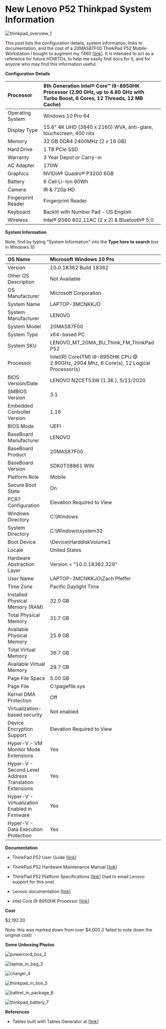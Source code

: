 # New Lenovo P52 Thinkpad System Information

![thinkpad_overview_1](thinkpad_overview_1.jpg)

This post lists the configuration details, system information, links to documentation, and the cost of a 20MAS87F00 ThinkPad P52 Mobile Workstation I bought to augment my T460 \[[link](http://www.zachpfeffer.com/single-post/2017/01/28/New-T460-System-Information)\]. It is intended to act as a reference for future HOWTOs, to help me easily find docs for it, and for anyone who may find this information useful.

**Configuration Details**

| Processor          | 8th Generation Intel® Core™ i9-8950HK Processor (2.90 GHz, up to 4.80 GHz with Turbo Boost, 6 Cores, 12 Threads, 12 MB Cache) |
| :----------------- | :----------------------------------------------------------- |
| Operating System   | Windows 10 Pro 64                                            |
| Display Type       | 15.6" 4K UHD (3840 x 2160) WVA, anti-glare, touchscreen, 400 nits |
| Memory             | 32 GB DDR4 2400MHz (2 x 16 GB)                               |
| Hard Drive         | 1 TB PCIe SSD                                                |
| Warranty           | 3 Year Depot or Carry-in                                     |
| AC Adapter         | 170W                                                         |
| Graphics           | NVIDIA® Quadro® P3200 6GB                                    |
| Battery            | 6 Cell Li-Ion 90Wh                                           |
| Camera             | IR & 720p HD                                                 |
| Fingerprint Reader | Fingerprint Reader                                           |
| Keyboard           | Backlit with Number Pad - US English                         |
| Wireless           | Intel® 9560 802.11AC (2 x 2) & Bluetooth® 5.0                |

**System Information**

Note: find by typing "System Information" into the **Type here to search** box in Windows 10

| OS Name                                               | Microsoft Windows 10 Pro                                     |
| :---------------------------------------------------- | :----------------------------------------------------------- |
| Version                                               | 10.0.18362 Build 18362                                       |
| Other OS Description                                  | Not Available                                                |
| OS Manufacturer                                       | Microsoft Corporation                                        |
| System Name                                           | LAPTOP-3MCNKKJO                                              |
| System Manufacturer                                   | LENOVO                                                       |
| System Model                                          | 20MAS87F00                                                   |
| System Type                                           | x64-based PC                                                 |
| System SKU                                            | LENOVO_MT_20MA_BU_Think_FM_ThinkPad P52                      |
| Processor                                             | Intel(R) Core(TM) i9-8950HK CPU @ 2.90GHz, 2904 Mhz, 6 Core(s), 12 Logical Processor(s) |
| BIOS Version/Date                                     | LENOVO N2CET53W (1.36 ), 5/11/2020                           |
| SMBIOS Version                                        | 3.1                                                          |
| Embedded Controller Version                           | 1.16                                                         |
| BIOS Mode                                             | UEFI                                                         |
| BaseBoard Manufacturer                                | LENOVO                                                       |
| BaseBoard Product                                     | 20MAS87F00                                                   |
| BaseBoard Version                                     | SDK0T08861 WIN                                               |
| Platform Role                                         | Mobile                                                       |
| Secure Boot State                                     | On                                                           |
| PCR7 Configuration                                    | Elevation Required to View                                   |
| Windows Directory                                     | C:\Windows                                                   |
| System Directory                                      | C:\Windows\system32                                          |
| Boot Device                                           | \Device\HarddiskVolume1                                      |
| Locale                                                | United States                                                |
| Hardware Abstraction Layer                            | Version = "10.0.18362.329"                                   |
| User Name                                             | LAPTOP-3MCNKKJO\Zach Pfeffer                                 |
| Time Zone                                             | Pacific Daylight Time                                        |
| Installed Physical Memory (RAM)                       | 32.0 GB                                                      |
| Total Physical Memory                                 | 31.7 GB                                                      |
| Available Physical Memory                             | 25.9 GB                                                      |
| Total Virtual Memory                                  | 36.7 GB                                                      |
| Available Virtual Memory                              | 29.7 GB                                                      |
| Page File Space                                       | 5.00 GB                                                      |
| Page File                                             | C:\pagefile.sys                                              |
| Kernel DMA Protection                                 | Off                                                          |
| Virtualization-based security                         | Not enabled                                                  |
| Device Encryption Support                             | Elevation Required to View                                   |
| Hyper-V - VM Monitor Mode Extensions                  | Yes                                                          |
| Hyper-V - Second Level Address Translation Extensions | Yes                                                          |
| Hyper-V - Virtualization Enabled in Firmware          | Yes                                                          |
| Hyper-V - Data Execution Protection                   | Yes                                                          |

**Documentation**

-   ThinkPad P52 User Guide \[[link](http://drive.google.com/file/d/1U_D6c23XAg5HGfSKXEptRSS8BckYEGFr/view?usp=sharing)\]
    
-   ThinkPad P52 Hardware Maintenance Manual \[[link](http://drive.google.com/file/d/1xdKgR5ywl4Pcc9cBkGfMPm1G8HlRoVBC/view?usp=sharing)\]
    
-   ThinkPad P52 Platform Specifications \[[link](http://drive.google.com/file/d/19ur6ky5mefXZA1yvwYx5stq7DjYGstup/view?usp=sharing)\] (had to email Lenovo support for this one)
    
-   Lenovo documentation \[[link](http://pcsupport.lenovo.com/us/en/products/laptops-and-netbooks/thinkpad-p-series-laptops/thinkpad-p52-type-20m9-20ma/manuals/um500689)\]
    
-   Intel Core i9-8950HK Processor \[[link](http://ark.intel.com/content/www/us/en/ark/products/134903/intel-core-i9-8950hk-processor-12m-cache-up-to-4-80-ghz.html)\]
    

**Cost**

$2,192.20

Note: this was marked down from over $4,000 (I failed to note down the original cost)

**Some Unboxing Photos**

![powercord_box_2](powercord_box_2.jpg)

![laptop_in_bag_3](laptop_in_bag_3.jpg)

![charger_4](charger_4.jpg)

![thinkpad_in_box_5](thinkpad_in_box_5.jpg)

![battret_in_package_6](battrey_in_package_6.jpg)

![thinkpad_battery_7](thinkpad_battery_7.jpg)

**References**

-   Tables built with Tables Generator at \[[link](http://www.tablesgenerator.com/html_tables)\]